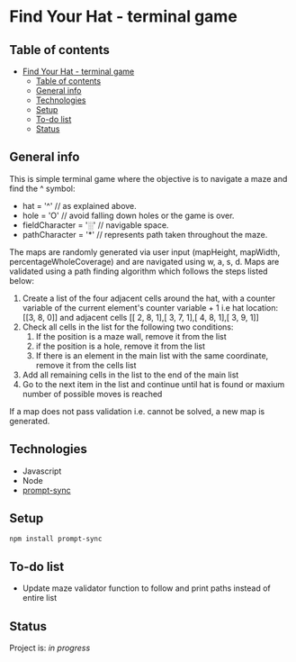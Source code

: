# Find Your Hat - terminal game

## Table of contents

- [Find Your Hat - terminal game](#find-your-hat---terminal-game)
  - [Table of contents](#table-of-contents)
  - [General info](#general-info)
  - [Technologies](#technologies)
  - [Setup](#setup)
  - [To-do list](#to-do-list)
  - [Status](#status)

## General info

This is simple terminal game where the objective is to navigate a maze and find the ^ symbol:

- hat = '^' // as explained above.
- hole = 'O' // avoid falling down holes or the game is over.
- fieldCharacter = '░' // navigable space.
- pathCharacter = '*' // represents path taken throughout the maze.

The maps are randomly generated via user input (mapHeight, mapWidth, percentageWholeCoverage) and are navigated using w, a, s, d. Maps are validated using a path finding algorithm which follows the steps listed below:

  1. Create a list of the four adjacent cells around the hat, with a counter variable of the current element's counter variable + 1 i.e
  hat location: [[3, 8, 0]] and adjacent cells [[ 2, 8, 1],[ 3, 7, 1],[ 4, 8, 1],[ 3, 9, 1]]
  2. Check all cells in the list for the following two conditions:
     1. If the position is a maze wall, remove it from the list
     2. if the position is a hole, remove it from the list
     3. If there is an element in the main list with the same coordinate, remove it from the cells list
  3. Add all remaining cells in the list to the end of the main list
  4. Go to the next item in the list and continue until hat is found or maxium number of possible moves is reached

If a map does not pass validation i.e. cannot be solved, a new map is generated.

## Technologies

- Javascript
- Node
- [prompt-sync](https://github.com/heapwolf/prompt-sync)

## Setup

`npm install prompt-sync`

## To-do list

- Update maze validator function to follow and print paths instead of entire list

## Status

Project is: _in progress_
